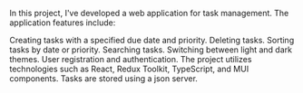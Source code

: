 In this project, I've developed a web application for task management. The application features include:

Creating tasks with a specified due date and priority.
Deleting tasks.
Sorting tasks by date or priority.
Searching tasks.
Switching between light and dark themes.
User registration and authentication.
The project utilizes technologies such as React, Redux Toolkit, TypeScript, and MUI components. Tasks are stored using a json server.





